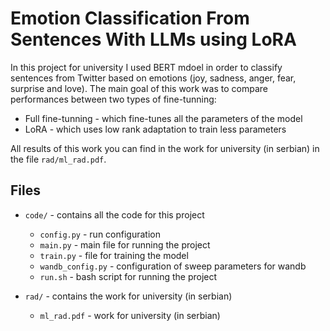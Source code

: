 # Emotion Classification From Sentences With LLMs using LoRA

In this project for university I used BERT mdoel in order to classify sentences from Twitter based on emotions (joy, sadness, anger, fear, surprise and love). The main goal of this work was to compare performances between two types of fine-tunning: 
- Full fine-tunning - which fine-tunes all the parameters of the model
- LoRA - which uses low rank adaptation to train less parameters

All results of this work you can find in the work for university (in serbian) in the file `rad/ml_rad.pdf`.

## Files

- `code/` - contains all the code for this project
    - `config.py` - run configuration
    - `main.py` - main file for running the project
    - `train.py` - file for training the model
    - `wandb_config.py` - configuration of sweep parameters for wandb
    - `run.sh` - bash script for running the project

- `rad/` - contains the work for university (in serbian)
    - `ml_rad.pdf` - work for university (in serbian)